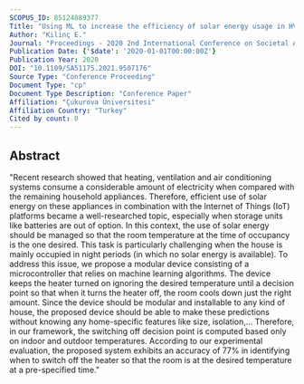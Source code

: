```yaml
---
SCOPUS_ID: 85124889377
Title: "Using ML to increase the efficiency of solar energy usage in HVAC"
Author: "Kilinç E."
Journal: "Proceedings - 2020 2nd International Conference on Societal Automation, SA 2020"
Publication Date: {'$date': '2020-01-01T00:00:00Z'}
Publication Year: 2020
DOI: "10.1109/SA51175.2021.9507176"
Source Type: "Conference Proceeding"
Document Type: "cp"
Document Type Description: "Conference Paper"
Affiliation: "Çukurova Üniversitesi"
Affiliation Country: "Turkey"
Cited by count: 0
---
```


## Abstract
"Recent research showed that heating, ventilation and air conditioning systems consume a considerable amount of electricity when compared with the remaining household appliances. Therefore, efficient use of solar energy on these appliances in combination with the Internet of Things (IoT) platforms became a well-researched topic, especially when storage units like batteries are out of option. In this context, the use of solar energy should be managed so that the room temperature at the time of occupancy is the one desired. This task is particularly challenging when the house is mainly occupied in night periods (in which no solar energy is available). To address this issue, we propose a modular device consisting of a microcontroller that relies on machine learning algorithms. The device keeps the heater turned on ignoring the desired temperature until a decision point so that when it turns the heater off, the room cools down just the right amount. Since the device should be modular and installable to any kind of house, the proposed device should be able to make these predictions without knowing any home-specific features like size, isolation,... Therefore, in our framework, the switching off decision point is computed based only on indoor and outdoor temperatures. According to our experimental evaluation, the proposed system exhibits an accuracy of 77% in identifying when to switch off the heater so that the room is at the desired temperature at a pre-specified time."
